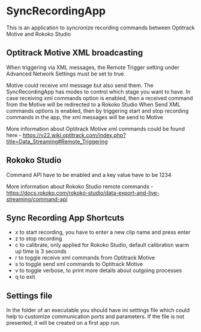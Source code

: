 # SyncRecordingApp

 This is an application to syncronize recording commands between Optitrack Motive and Rokoko Studio

## Optitrack Motive XML broadcasting
 When triggering via XML messages, the Remote Trigger setting under Advanced Network Settings must be set to true.

 Motive could receive xml message but also send them. The SyncRecordingApp has modes to control which stage you want to have.
 In case receiving xml commands option is enabled, then a received command from the Motive will be redirected to a Rokoko Studio
 When Send XML commands options is enabled, then by triggering start and stop recording commands in the app, the xml messages will be send to Motive

More information about Optitrack Motive xml commands could be found here - https://v22.wiki.optitrack.com/index.php?title=Data_Streaming#Remote_Triggering

## Rokoko Studio
 Command API have to be enabled and a key value have to be 1234

More information about Rokoko Studio remote commands - https://docs.rokoko.com/rokoko-studio/data-export-and-live-streaming/command-api

## Sync Recording App Shortcuts

* x to start recording, you have to enter a new clip name and press enter
* z to stop recording 
* c to calibrate, only applied for Rokoko Studio, default calibration warm up time is 3 seconds
* r to toggle receive xml commands from Optitrack Motive
* s to toggle send xml commands to Optitrack Motive
* v to toggle verbose, to print more details about outgoing processes
* q to exit

## Settings file

 In the folder of an executable you should have ini settings file which could help to customize communication ports and parameters. If the file is not presented, it will be created on a first app run.
